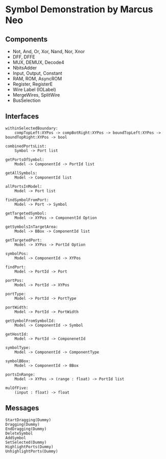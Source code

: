 # Symbol Demonstration by Marcus Neo


## Components
- Not, And, Or, Xor, Nand, Nor, Xnor
- DFF, DFFE
- MUX, DEMUX, Decode4
- NbitsAdder
- Input, Output, Constant
- RAM, ROM, AsyncROM
- Register, RegisterE
- Wire Label (IOLabel)
- MergeWires, SplitWire
- BusSelection

## Interfaces

    withinSelectedBoundary: 
        compTopLeft:XYPos -> compBotRight:XYPos -> boundTopLeft:XYPos -> boundTopRight:XYPos -> bool

    combinedPortsList:
        Symbol -> Port list

    getPortsOfSymbol: 
        Model -> ComponentId -> PortId list

    getAllSymbols:
        Model -> ComponentId list

    allPortsInModel:
        Model -> Port list

    findSymbolFromPort:
        Model -> Port -> Symbol

    getTargetedSymbol:
        Model -> XYPos -> ComponentId Option

    getSymbolsInTargetArea:
        Model -> BBox -> ComponentId list

    getTargetedPort:
        Model -> XYPos -> PortId Option

    symbolPos:
        Model -> ComponentId -> XYPos

    findPort:
        Model -> PortId -> Port

    portPos:
        Model -> PortId -> XYPos

    portType:
        Model -> PortId -> PortType

    portWidth:
        Model -> PortId -> PortWidth

    getSymbolFromSymbolId:
        Model -> ComponentId -> Symbol
    
    getHostId:
        Model -> PortId -> ComponenetId

    symbolType:
        Model -> ComponentId -> ComponentType

    symbolBBox:
        Model -> ComponentId -> BBox
    
    portsInRange:
        Model -> XYPos -> (range : float) -> PortId list

    mulOfFive:
        (input : float) -> float

## Messages
    StartDragging(Dummy)
    Dragging(Dummy)
    EndDragging(Dummy)
    DeleteSymbol
    AddSymbol
    SetSelected(Dummy)
    HighlightPorts(Dummy)
    UnhighlightPorts(Dummy)

